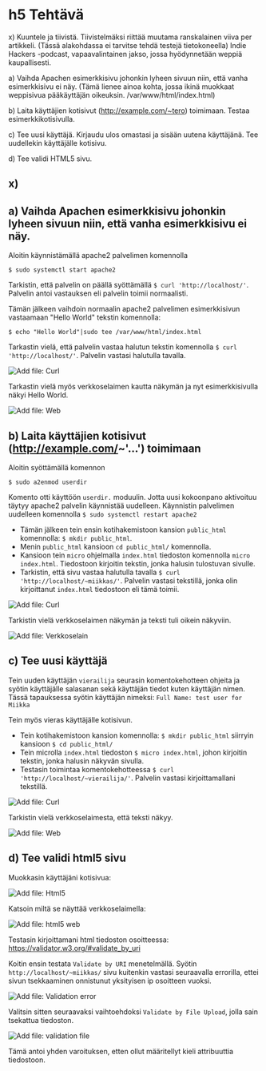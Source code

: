 # h5 Tehtävä

x) Kuuntele ja tiivistä. Tiivistelmäksi riittää muutama ranskalainen viiva per artikkeli. (Tässä alakohdassa ei tarvitse tehdä testejä tietokoneella)
Indie Hackers -podcast, vapaavalintainen jakso, jossa hyödynnetään weppiä kaupallisesti.

a) Vaihda Apachen esimerkkisivu johonkin lyheen sivuun niin, että vanha esimerkkisivu ei näy. (Tämä lienee ainoa kohta, jossa ikinä muokkaat weppisivua pääkäyttäjän oikeuksin. /var/www/html/index.html)

b) Laita käyttäjien kotisivut (http://example.com/~tero) toimimaan. Testaa esimerkkikotisivulla.

c) Tee uusi käyttäjä. Kirjaudu ulos omastasi ja sisään uutena käyttäjänä. Tee uudellekin käyttäjälle kotisivu.

d) Tee validi HTML5 sivu.

## x) 

## a) Vaihda Apachen esimerkkisivu johonkin lyheen sivuun niin, että vanha esimerkkisivu ei näy.

Aloitin käynnistämällä apache2 palvelimen komennolla

    $ sudo systemctl start apache2
   
Tarkistin, että palvelin on päällä syöttämällä ``$ curl 'http://localhost/'``. Palvelin antoi vastauksen eli palvelin toimii normaalisti.

Tämän jälkeen vaihdoin normaalin apache2 palvelimen esimerkkisivun vastaamaan "Hello World" tekstin komennolla:

    $ echo "Hello World"|sudo tee /var/www/html/index.html
    
Tarkastin vielä, että palvelin vastaa halutun tekstin komennolla ``$ curl 'http://localhost/'``. Palvelin vastasi halutulla tavalla. 

![Add file: Curl](curl-helloworld.png)

Tarkastin vielä myös verkkoselaimen kautta näkymän ja nyt esimerkkisivulla näkyi Hello World.

![Add file: Web](web-helloworld.png)

## b) Laita käyttäjien kotisivut (http://example.com/~'...') toimimaan

Aloitin syöttämällä komennon

    $ sudo a2enmod userdir
   
Komento otti käyttöön ``userdir.`` moduulin. Jotta uusi kokoonpano aktivoituu täytyy apache2 palvelin käynnistää uudelleen. Käynnistin palvelimen uudelleen komennolla ``$ sudo systemctl restart apache2``

- Tämän jälkeen tein ensin kotihakemistoon kansion ``public_html`` komennolla: ``$ mkdir public_html``. 
- Menin ``public_html`` kansioon ``cd public_html/`` komennolla. 
- Kansioon tein ``micro`` ohjelmalla ``index.html`` tiedoston komennolla ``micro index.html``. Tiedostoon kirjoitin tekstin, jonka halusin tulostuvan sivulle. 
- Tarkistin, että sivu vastaa halutulla tavalla ``$ curl 'http://localhost/~miikkas/'``. Palvelin vastasi tekstillä, jonka olin kirjoittanut ``index.html`` tiedostoon eli tämä toimii.

![Add file: Curl](web-helloms.png)

Tarkistin vielä verkkoselaimen näkymän ja teksti tuli oikein näkyviin.

![Add file: Verkkoselain](curl-helloms.png)

## c) Tee uusi käyttäjä

Tein uuden käyttäjän ``vierailija`` seurasin komentokehotteen ohjeita ja syötin käyttäjälle salasanan sekä käyttäjän tiedot kuten käyttäjän nimen. Tässä tapauksessa syötin käyttäjän nimeksi: ``Full Name: test user for Miikka``

Tein myös vieras käyttäjälle kotisivun. 

- Tein kotihakemistoon kansion komennolla: ``$ mkdir public_html`` siirryin kansioon ``$ cd public_html/``
- Tein microlla ``index.html`` tiedoston ``$ micro index.html``, johon kirjoitin tekstin, jonka halusin näkyvän sivulla.
- Testasin toimintaa komentokehotteessa ``$ curl 'http://localhost/~vierailija/'``. Palvelin vastasi kirjoittamallani tekstillä.

![Add file: Curl](curl-hello-vierailija.png)

Tarkistin vielä verkkoselaimesta, että teksti näkyy.

![Add file: Web](web-hello-vierailija.png)

## d) Tee validi html5 sivu

Muokkasin käyttäjäni kotisivua:

![Add file: Html5](console-html5.png)

Katsoin miltä se näyttää verkkoselaimella:

![Add file: html5 web](web-html5.png)

Testasin kirjoittamani html tiedoston osoitteessa: https://validator.w3.org/#validate_by_uri 

Koitin ensin testata ``Validate by URI`` menetelmällä. Syötin ``http://localhost/~miikkas/`` sivu kuitenkin vastasi seuraavalla errorilla, ettei sivun tsekkaaminen onnistunut yksityisen ip osoitteen vuoksi.

![Add file: Validation error](validation-error.png)

Valitsin sitten seuraavaksi vaihtoehdoksi ``Validate by File Upload``, jolla sain tsekattua tiedoston.

![Add file: validation file](validation-file.png)

Tämä antoi yhden varoituksen, etten ollut määritellyt kieli attribuuttia tiedostoon.
